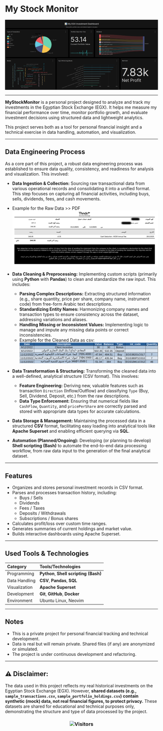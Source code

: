 # My Stock Monitor

![Logo](Dashboard/001.png)

---

**MyStockMonitor** is a personal project designed to analyze and track my investments in the Egyptian Stock Exchange (EGX). It helps me measure my financial performance over time, monitor portfolio growth, and evaluate investment decisions using structured data and lightweight analytics.

This project serves both as a tool for personal financial insight and a technical exercise in data handling, automation, and visualization.

---

## Data Engineering Process

As a core part of this project, a robust data engineering process was established to ensure data quality, consistency, and readiness for analysis and visualization. This involved:

* **Data Ingestion & Collection:** Sourcing raw transactional data from various operational records and consolidating it into a unified format. This step focuses on capturing all financial activities, including buys, sells, dividends, fees, and cash movements.
* Example for the Raw Data >> PDF
![Logo](data/raw_data/Example.png)
* **Data Cleaning & Preprocessing:** Implementing custom scripts (primarily using **Python** with **Pandas**) to clean and standardize the raw input. This includes:
    * **Parsing Complex Descriptions:** Extracting structured information (e.g., share quantity, price per share, company name, instrument code) from free-form Arabic text descriptions.
    * **Standardizing Entity Names:** Harmonizing company names and transaction types to ensure consistency across the dataset, addressing variations and aliases.
    * **Handling Missing or Inconsistent Values:** Implementing logic to manage and impute any missing data points or correct inconsistencies.
    * Example for the Cleaned Data as csv:
   ![Logo](data/processed/Example.png)

* **Data Transformation & Structuring:** Transforming the cleaned data into a well-defined, analytical structure (CSV format). This involves:
    * **Feature Engineering:** Deriving new, valuable features such as transaction `Direction` (Inflow/Outflow) and classifying `Type` (Buy, Sell, Dividend, Deposit, etc.) from the raw descriptions.
    * **Data Type Enforcement:** Ensuring that numerical fields like `CashFlow`, `Quantity`, and `pricePerShare` are correctly parsed and stored with appropriate data types for accurate calculations.
* **Data Storage & Management:** Maintaining the processed data in a structured **CSV** format, facilitating easy loading into analytical tools like **Apache Superset** and enabling efficient querying via **SQL**.
* **Automation (Planned/Ongoing):** Developing (or planning to develop) **Shell scripting (Bash)** to automate the end-to-end data processing workflow, from raw data input to the generation of the final analytical dataset.

---

## Features

-   Organizes and stores personal investment records in CSV format.
-   Parses and processes transaction history, including:
    -   Buys / Sells
    -   Dividends
    -   Fees / Taxes
    -   Deposits / Withdrawals
    -   Subscriptions / Bonus shares
-   Calculates profit/loss over custom time ranges.
-   Generates summaries of current holdings and market value.
-   Builds interactive dashboards using Apache Superset.

---

## Used Tools & Technologies

| Category      | Tools/Technologies                      |
| :------------ | :-------------------------------------- |
| Programming   | **Python**, **Shell scripting (Bash)** |
| Data Handling | **CSV**, **Pandas**, **SQL** |
| Visualization | **Apache Superset** |
| Development   | **Git**, **GitHub**, **Docker** |
| Environment   | Ubuntu Linux, Neovim                    |

---
## Notes

-   This is a private project for personal financial tracking and technical development.
-   Data is real but will remain private. Shared files (if any) are anonymized or simulated.
-   The project is under continuous development and refactoring.

---

## ⚠️ Disclaimer:

The data used in this project reflects my real historical investments on the Egyptian Stock Exchange (EGX). However, **shared datasets (e.g., `sample_transactions.csv`, `sample_portfolio_holdings.csv`) contain synthetic (mock) data, not real financial figures, to protect privacy.** These datasets are shared for educational and technical purposes only, demonstrating the structure and type of data processed by the project.


<h3 align="center">
  <img src="https://visitor-badge.laobi.icu/badge?page_id=husseinMohamed7.myStockMonitor" alt="Visitors"/>
</h3>
